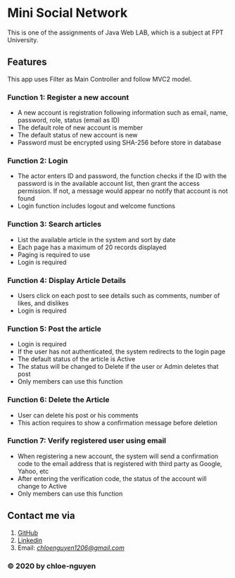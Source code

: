 # Mini Social Network
This is one of the assignments of Java Web LAB, which is a subject at FPT University.

## Features
This app uses Filter as Main Controller and follow MVC2 model.

### Function 1: Register a new account
* A new account is registration following information such as email, name, password, role, status (email as 
ID)
* The default role of new account is member
* The default status of new account is new
* Password must be encrypted using SHA-256 before store in database

### Function 2: Login
* The actor enters ID and password, the function checks if the ID with the password is in the available 
account list, then grant the access permission. If not, a message would appear no notify that account is 
not found
* Login function includes logout and welcome functions

### Function 3:  Search articles
* List the available article in the system and sort by date
* Each page has a maximum of 20 records displayed
* Paging is required to use
* Login is required

### Function 4:  Display Article Details
* Users click on each post to see details such as comments, number of likes, and dislikes
* Login is required

### Function 5: Post the article
* Login is required
* If the user has not authenticated, the system redirects to the login page
* The default status of the article is Active
* The status will be changed to Delete if the user or Admin deletes 
that post
* Only members can use this function

### Function 6: Delete the Article
* User can delete his post or his comments
* This action requires to show a confirmation message before deletion

### Function 7: Verify registered user using email
* When registering a new account, the system will send a confirmation code to the email address that is 
registered with third party as Google, Yahoo, etc
* After entering the verification code, the status of the account will change to Active
* Only members can use this function

<!-- ### Function 8: Post the comment
* (in progress)

### Function 9: Make emotions actions
* (in progress)

### Function 10:  Show Notification
* (in progress) -->
## Contact me via
1. [GitHub](www.github.com/chloe-nguyen)
2. [Linkedin](www.linkedin.com/in/chloe-nguyen-1206)
3. Email: *chloenguyen1206@gmail.com*

### © 2020 by chloe-nguyen
